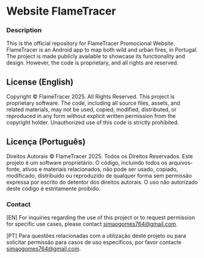 # Website FlameTracer

### Description
This is the official repository for FlameTracer Promocional Website.
FlameTracer is an Android app to map both wild and urban fires, in Portugal. The project is made publicly available to showcase its functionality and design. However, the code is proprietary, and all rights are reserved.

## License (English)
Copyright © FlameTracer 2025. All Rights Reserved.
This project is proprietary software. The code, including all source files, assets, and related materials, may not be used, copied, modified, distributed, or reproduced in any form without explicit written permission from the copyright holder. Unauthorized use of this code is strictly prohibited.

## Licença (Português)
Direitos Autorais © FlameTracer 2025. Todos os Direitos Reservados.
Este projeto é um software proprietário. O código, incluindo todos os arquivos-fonte, ativos e materiais relacionados, não pode ser usado, copiado, modificado, distribuído ou reproduzido de qualquer forma sem permissão expressa por escrito do detentor dos direitos autorais. O uso não autorizado deste código é estritamente proibido.


### Contact
[EN] For inquiries regarding the use of this project or to request permission for specific use cases, please contact simaogomes764@gmail.com.

[PT] Para questões relacionadas com a utilização deste projeto ou para solicitar permissão para casos de uso específicos, por favor contacte simaogomes764@gmail.com.

